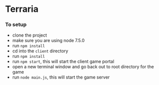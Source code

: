 # Terraria

### To setup
* clone the project
* make sure you are using node 7.5.0
* run `npm install`
* cd into the `client` directory
* run `npm install`
* run `npm start`, this will start the client game portal
* open a new terminal window and go back out to root directory for the game
* run `node main.js`, this will start the game server
